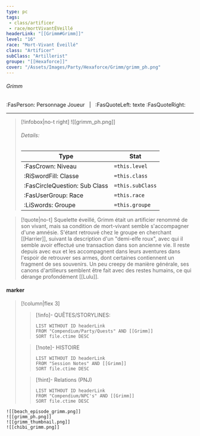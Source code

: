 ```yaml
---
type: pc
tags:
 - class/artificer
 - race/mortVivantÉVeillé
headerLink: "[[Grimm#Grimm]]"
level: "16"
race: "Mort-Vivant Éveillé"
class: "Artificer"
subClass: "Artillerist"
groupe: "[[Hexaforce]]"
cover: "/Assets/Images/Party/Hexaforce/Grimm/grimm_ph.png"
---
```


###### Grimm
:FasPerson: Personnage Joueur &nbsp; | &nbsp; :FasQuoteLeft: texte :FasQuoteRight:
___
> [!infobox|no-t right]
>![[grimm_ph.png]]
> ###### Details:
> | Type | Stat |
> | ---- | ---- |
> | :FasCrown: Niveau   | `=this.level` |
> | :RiSwordFill: Classe |  `=this.class`|
> | :FasCircleQuestion: Sub Class |  `=this.subClass`|
> |  :FasUserGroup: Race |  `=this.race`|
> |  :LiSwords: Groupe |  `=this.groupe`|

> [!quote|no-t]
> Squelette éveillé, Grimm était un artificier renommé de son vivant, mais sa condition de mort-vivant semble s'accompagner d'une amnésie. S'étant retrouvé chez le groupe en cherchant [[Harrier]], suivant la description d'un "demi-elfe roux", avec qui il semble avoir effectué une transaction dans son ancienne vie. Il reste depuis avec eux et les accompagnent dans leurs aventures dans l'espoir de retrouver ses armes, dont certaines contiennent un fragment de ses souvenirs. Un peu creepy de manière générale, ses canons d'artilleurs semblent être fait avec des restes humains, ce qui dérange profondément [[Lulu]].
 
#### marker
> [!column|flex 3]
>> [!info]- QUÊTES/STORYLINES:
>>```dataview
>>LIST WITHOUT ID headerLink
>>FROM "Compendium/Party/Quests" AND [[Grimm]]
>>SORT file.ctime DESC
>
>>[!note]- HISTOIRE
>>```dataview
>>LIST WITHOUT ID headerLink
>>FROM "Session Notes" AND [[Grimm]]
>>SORT file.ctime DESC
>
>>[!hint]- Relations (PNJ)
>>```dataview
>>LIST WITHOUT ID headerLink
>>FROM "Compendium/NPC's" AND [[Grimm]]
>>SORT file.ctime DESC
>>
```image-layout-masonry-3
![[beach_episode_grimm.png]]
![[grimm_ph.png]]
![[grimm_thumbnail.png]]
![[chibi_grimm.png]]
```
